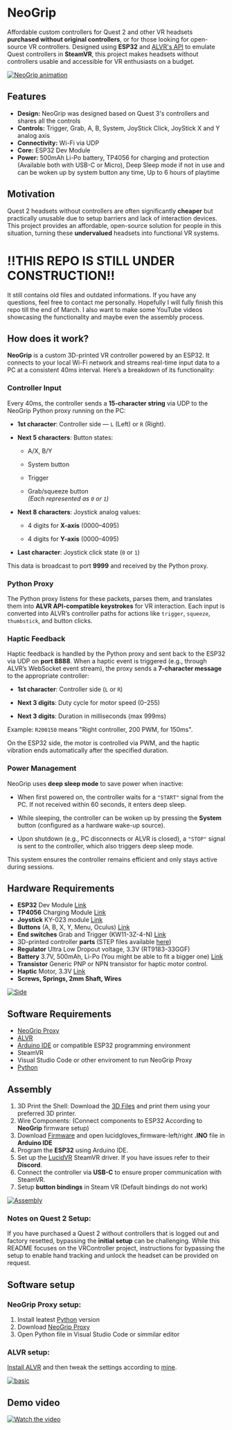 # NeoGrip
Affordable custom controllers for Quest 2 and other VR headsets **purchased without original controllers**, or for those looking for open-source VR controllers. Designed using **ESP32** and [ALVR's API](https://github.com/alvr-org/ALVR "ALVR API") to emulate Quest controllers in **SteamVR**, this project makes headsets without controllers usable and accessible for VR enthusiasts on a budget.

[![NeoGrip animation](https://github.com/AthemiS13/NeoGrip/blob/main/Assets/neogripv2.gif "NeoGrip animation")](https://github.com/AthemiS13/NeoGrip/blob/main/Assets/neogripv2.gif "NeoGrip animation")


  
## Features
- **Design:** NeoGrip was designed based on Quest 3's controllers and shares all the controls
- **Controls:** Trigger, Grab, A, B, System, JoyStick Click, JoyStick X and Y analog axis
- **Connectivity:** Wi-Fi via UDP
- **Core:** ESP32 Dev Module
 - **Power:** 500mAh Li-Po battery, TP4056 for charging and protection (Available both with USB-C or Micro), Deep Sleep mode if not in use and can be woken up by system button any time, Up to 6 hours of playtime

## Motivation
Quest 2 headsets without controllers are often significantly **cheaper** but practically unusable due to setup barriers and lack of interaction devices. This project provides an affordable, open-source solution for people in this situation, turning these **undervalued** headsets into functional VR systems.

# !!THIS REPO IS STILL UNDER CONSTRUCTION!!
It still contains old files and outdated informations. If you have any questions, feel free to contact me personally. Hopefully I will fully finish this repo till the end of March. I also want to make some YouTube videos showcasing the functionality and maybe even the assembly process.


## How does it work?

**NeoGrip** is a custom 3D-printed VR controller powered by an ESP32. It connects to your local Wi-Fi network and streams real-time input data to a PC at a consistent 40ms interval. Here’s a breakdown of its functionality:

### Controller Input

Every 40ms, the controller sends a **15-character string** via UDP to the NeoGrip Python proxy running on the PC:

-   **1st character**: Controller side — `L` (Left) or `R` (Right).
    
-   **Next 5 characters**: Button states:
    
    -   A/X, B/Y
        
    -   System button
        
    -   Trigger
        
    -   Grab/squeeze button  
        _(Each represented as `0` or `1`)_
        
-   **Next 8 characters**: Joystick analog values:
    
    -   4 digits for **X-axis** (0000–4095)
        
    -   4 digits for **Y-axis** (0000–4095)
        
-   **Last character**: Joystick click state (`0` or `1`)
    

This data is broadcast to port **9999** and received by the Python proxy.

### Python Proxy

The Python proxy listens for these packets, parses them, and translates them into **ALVR API-compatible keystrokes** for VR interaction. Each input is converted into ALVR’s controller paths for actions like `trigger`, `squeeze`, `thumbstick`, and button clicks.

### Haptic Feedback

Haptic feedback is handled by the Python proxy and sent back to the ESP32 via UDP on **port 8888**. When a haptic event is triggered (e.g., through ALVR’s WebSocket event stream), the proxy sends a **7-character message** to the appropriate controller:

-   **1st character**: Controller side (`L` or `R`)
    
-   **Next 3 digits**: Duty cycle for motor speed (0–255)
    
-   **Next 3 digits**: Duration in milliseconds (max 999ms)
    

Example: `R200150` means "Right controller, 200 PWM, for 150ms".

On the ESP32 side, the motor is controlled via PWM, and the haptic vibration ends automatically after the specified duration.

### Power Management

NeoGrip uses **deep sleep mode** to save power when inactive:

-   When first powered on, the controller waits for a `"START"` signal from the PC. If not received within 60 seconds, it enters deep sleep.
    
-   While sleeping, the controller can be woken up by pressing the **System** button (configured as a hardware wake-up source).
    
-   Upon shutdown (e.g., PC disconnects or ALVR is closed), a `"STOP"` signal is sent to the controller, which also triggers deep sleep mode.
    

This system ensures the controller remains efficient and only stays active during sessions.
## Hardware Requirements
- **ESP32** Dev Module [Link](https://www.aliexpress.com/item/1005004879572949.html "Link")
- **TP4056** Charging Module [Link](https://www.aliexpress.com/item/1005007010409267.html "Link")
- **Joystick** KY-023 module [Link](https://www.aliexpress.com/item/1005006966359366.html "Link")
- **Buttons** (A, B, X, Y, Menu, Oculus) [Link](https://www.aliexpress.com/item/1005004254514071.html "Link")
- **End switches** Grab and Trigger (KW11-3Z-4-N) [Link](https://www.aliexpress.com/item/1005006260069918.html "Link")
- 3D-printed controller **parts** (STEP files available [here](https://github.com/AthemiS13/NeoGrip/tree/main/STEP-Files "here"))
 - **Regulator** Ultra Low Dropout voltage, 3.3V (RT9183-33GGF)
 - **Battery** 3.7V, 500mAh, Li-Po (You might be able to fit a bigger one) [Link](https://www.aliexpress.com/item/1005003156469047.html "Link")
  - **Transistor** Generic PNP or NPN transistor for haptic motor control.
  - **Haptic** Motor, 3.3V [Link](https://www.aliexpress.com/item/1005007550657082.html "Link")
  - **Screws, Springs, 2mm Shaft, Wires** 
 
 

[![Side](https://github.com/AthemiS13/NeoGrip/blob/main/Assets/v2side.png "Side")](https://github.com/AthemiS13/NeoGrip/blob/main/Assets/side.png "Side")

## Software Requirements
- [NeoGrip Proxy](https://github.com/AthemiS13/NeoGrip/tree/main/VR-Firmware/NeoGrip-Proxy "NeoGrip Proxy")
- [ALVR](https://github.com/alvr-org/ALVR "ALVR")
- [Arduino IDE](https://www.arduino.cc/en/software "Arduino IDE") or compatible ESP32 programming environment
- SteamVR
- Visual Studio Code or other enviroment to run NeoGrip Proxy
- [Python](https://www.python.org/ "Python")

## Assembly
1. 3D Print the Shell: Download the [3D Files](https://github.com/AthemiS13/NeoGrip/tree/main/STEP-Files "3D files") and print them using your preferred 3D printer.
2. Wire Components: (Connect components to ESP32 According to **NeoGrip** firmware setup)
3. Download [Firmware](https://github.com/AthemiS13/NeoGrip/tree/main/VR-Firmware "Firmware") and open lucidgloves_firmware-left/right **.INO** file in **Arduino IDE**
4. Program the **ESP32** using Arduino IDE.
5. Set up the [LucidVR](https://github.com/LucidVR/opengloves-driver "LucidVR") SteamVR driver. If you have issues refer to their **Discord**.
6. Connect the controller via **USB-C** to ensure proper communication with SteamVR.
7. Setup **button bindings** in Steam VR (Default bindings do not work)

[![Assembly](https://github.com/AthemiS13/NeoGrip/blob/main/Assets/electro.png "Assembly")](https://github.com/AthemiS13/NeoGrip/blob/main/Assets/electro.png "Assembly")

### Notes on Quest 2 Setup:
If you have purchased a Quest 2 without controllers that is logged out and factory resetted, bypassing the **initial setup** can be challenging. While this README focuses on the VRController project, instructions for bypassing the setup to enable hand tracking and unlock the headset can be provided on request.

## Software setup
### NeoGrip Proxy setup:
1. Install leatest [Python](https://www.python.org/downloads/) version
2. Download [NeoGrip Proxy](https://github.com/AthemiS13/NeoGrip/tree/main/VR-Firmware/NeoGrip-Proxy)
3. Open Python file in Visual Studio Code or simmilar editor


### ALVR setup:
[Install ALVR](https://github.com/alvr-org/ALVR/wiki/Installation-guide) and then tweak the settings according to [mine](https://github.com/AthemiS13/NeoGrip/tree/main/Config/ALVR "mine"). 


[![basic](https://github.com/AthemiS13/NeoGrip/blob/main/Assets/basic.png "basic")](https://github.com/AthemiS13/NeoGrip/blob/main/Assets/basic.png "basic")

## Demo video
[![Watch the video](https://img.youtube.com/vi/AhS3Zu6njnE/maxresdefault.jpg)](https://youtu.be/AhS3Zu6njnE?si=yEACRPgUvw43rx8U)
